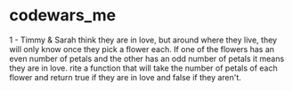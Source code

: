 # codewars_me
1 - Timmy & Sarah think they are in love, but around where they live, they will only know once they pick a flower each. If one of the flowers has an even number of petals and the other has an odd number of petals it means they are in love. rite a function that will take the number of petals of each flower and return true if they are in love and false if they aren't.
